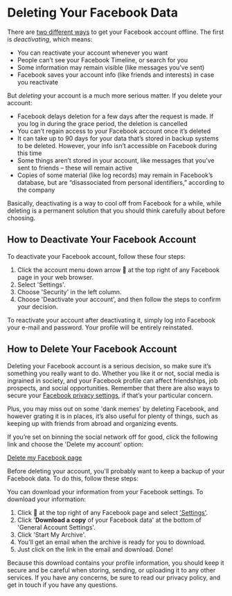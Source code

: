 # Deleting Your Facebook Data

There are [two different ways](http://www.trustedreviews.com/news/how-to-delete-facebook-account-2950145) to get your Facebook account offline. The first is *deactivating*, which means:

* You can reactivate your account whenever you want
* People can’t see your Facebook Timeline, or search for you
* Some information may remain visible (like messages you’ve sent)
* Facebook saves your account info (like friends and interests) in case you reactivate

But *deleting* your account is a much more serious matter. If you delete your account:

* Facebook delays deletion for a few days after the request is made. If you log in during the grace period, the deletion is cancelled
* You can’t regain access to your Facebook account once it’s deleted
* It can take up to 90 days for your data that’s stored in backup systems to be deleted. However, your info isn’t accessible on Facebook during this time
* Some things aren’t stored in your account, like messages that you’ve sent to friends – these will remain active
* Copies of some material (like log records) may remain in Facebook’s database, but are “disassociated from personal identifiers,” according to the company

Basically, deactivating is a way to cool off from Facebook for a while, while deleting is a permanent solution that you should think carefully about before choosing.

## How to Deactivate Your Facebook Account

To deactivate your Facebook account, follow these four steps:

1. Click the account menu down arrow 🔽 at the top right of any Facebook page in your web browser.
2. Select 'Settings'.
3. Choose 'Security' in the left column.
4. Choose 'Deactivate your account', and then follow the steps to confirm your decision.

To reactivate your account after deactivating it, simply log into Facebook your e-mail and password. Your profile will be entirely reinstated.

## How to Delete Your Facebook Account

Deleting your Facebook account is a serious decision, so make sure it’s something you really want to do. Whether you like it or not, social media is ingrained in society, and your Facebook profile can affect friendships, job prospects, and social opportunities. Remember that there are also ways to secure your [Facebook privacy settings](http://www.trustedreviews.com/opinion/facebook-privacy-settings-protecting-what-you-care-about-2939307), if that’s your particular concern.

Plus, you may miss out on some 'dank memes' by deleting Facebook, and however grating it is in places, it’s also useful for plenty of things, such as keeping up with friends from abroad and organizing events.

If you’re set on binning the social network off for good, click the following link and choose the 'Delete my account' option:

[Delete my Facebook page](https://www.facebook.com/help/delete_account)

Before deleting your account, you'll probably want to keep a backup of your Facebook data. To do this, follow these steps:

You can download your information from your Facebook settings. To download your information:

1. Click 🔽 at the top right of any Facebook page and select ['Settings'](https://www.facebook.com/settings).
2. Click '**Download a copy** of your Facebook data' at the bottom of 'General Account Settings'.
3. Click 'Start My Archive'.
4. You'll get an email when the archive is ready for you to download.
5. Just click on the link in the email and download. Done!

Because this download contains your profile information, you should keep it secure and be careful when storing, sending, or uploading it to any other services.
If you have any concerns, be sure to read our privacy policy, and get in touch if you have any questions.
